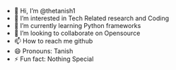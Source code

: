 - 👋 Hi, I’m @thetanish1
- 👀 I’m interested in Tech Related research and Coding 
- 🌱 I’m currently learning Python frameworks
- 💞️ I’m looking to collaborate on Opensource
- 📫 How to reach me github
- 😄 Pronouns: Tanish
- ⚡ Fun fact: Nothing Special

<!---
thetanish1/thetanish1 is a ✨ special ✨ repository because its `README.md` (this file) appears on your GitHub profile.
You can click the Preview link to take a look at your changes.
--->

